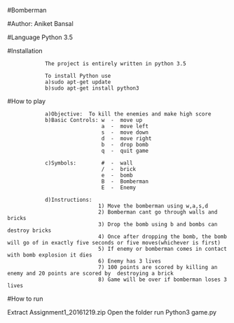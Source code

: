 #Bomberman

#Author: 
Aniket Bansal


#Language 
Python 3.5


#Installation 
               
                The project is entirely written in python 3.5
				
				To install Python use
				a)sudo apt-get update
				b)sudo apt-get install python3

#How to play
				
				a)Objective:  To kill the enemies and make high score
				b)Basic Controls: w  -  move up
								  a	 -  move left
								  s  -  move down
								  d  -  move right
								  b  -  drop bomb
								  q  -  quit game

				c)Symbols:        #  -  wall
								  /  -  brick
								  e  -  bomb
								  B  -  Bomberman
								  E  -  Enemy

				d)Instructions:
							     1) Move the bomberman using w,a,s,d
							     2) Bomberman cant go through walls and bricks
							     3) Drop the bomb using b and bombs can destroy bricks
							     4) Once after dropping the bomb, the bomb will go of in exactly five seconds or five moves(whichever is first) 
							     5) If enemy or bomberman comes in contact with bomb explosion it dies
							     6) Enemy has 3 lives
							     7) 100 points are scored by killing an enemy and 20 points are scored by  destroying a brick
							     8) Game will be over if bomberman loses 3 lives


#How to run 

Extract Assignment1_20161219.zip
Open the folder
run Python3 game.py   
